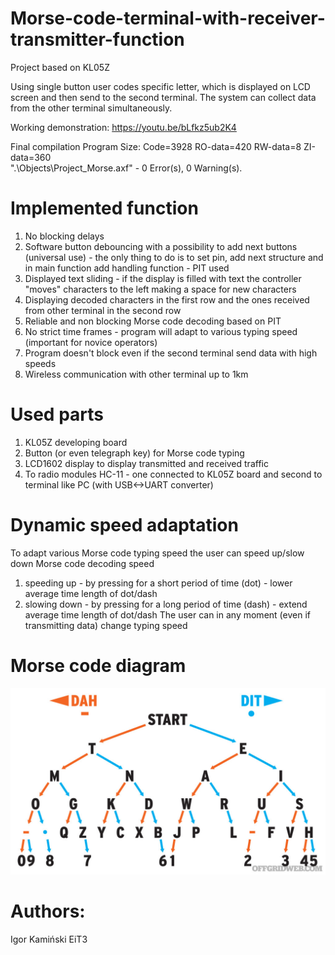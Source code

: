 # Morse-code-terminal-with-receiver-transmitter-function
Project based on KL05Z

Using single button user codes specific letter, which is displayed on LCD screen and then send to the second terminal. The system can collect data from the other terminal simultaneously.

Working demonstration: https://youtu.be/bLfkz5ub2K4

Final compilation
Program Size: Code=3928 RO-data=420 RW-data=8 ZI-data=360  
".\Objects\Project_Morse.axf" - 0 Error(s), 0 Warning(s).

# Implemented function
1) No blocking delays 
2) Software button debouncing with a possibility to add next buttons (universal use) - the only thing to do is to set pin, add next structure and in main function add handling function - PIT used
3) Displayed text sliding - if the display is filled with text the controller "moves" characters to the left making a space for new characters
4) Displaying decoded characters in the first row and the ones received from other terminal in the second row
5) Reliable and non blocking Morse code decoding based on PIT
6) No strict time frames - program will adapt to various typing speed (important for novice operators)
7) Program doesn't block even if the second terminal send data with high speeds
8) Wireless communication with other terminal up to 1km

# Used parts
1) KL05Z developing board
2) Button (or even telegraph key) for Morse code typing
3) LCD1602 display to display transmitted and received traffic
4) To radio modules HC-11 - one connected to KL05Z board and second to terminal like PC (with USB<->UART converter)

# Dynamic speed adaptation
To adapt various Morse code typing speed the user can speed up/slow down Morse code decoding speed
1) speeding up - by pressing for a short period of time (dot) - lower average time length of dot/dash
2) slowing down - by pressing for a long period of time (dash) - extend average time length of dot/dash
The user can in any moment (even if transmitting data) change typing speed

# Morse code diagram
<p align="center">
  <img src="img/morse_chart.jpg" width="800" title="hover text">
</p>

# Authors:
Igor Kamiński EiT3
